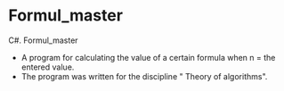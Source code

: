 # Formul_master
C#. Formul_master

* A program for calculating the value of a certain formula when n = the entered value.
* The program was written for the discipline " Theory of algorithms".
